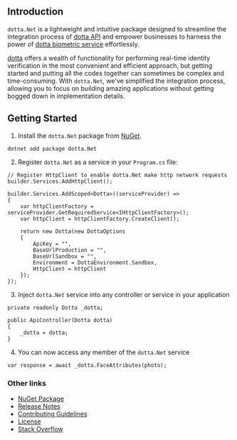 ## Introduction 
`dotta.Net` is a lightweight and intuitive package designed to streamline the integration process of [dotta API][dottaapidoc] and empower businesses to harness the power of [dotta biometric service][dottawebsite] effortlessly.

[dotta][dottawebsite] offers a wealth of functionality for performing real-time identity verification in the most convenient and efficient approach, but getting started and putting all the codes together can sometimes be complex and time-consuming. With `dotta.Net`, we've simplified the integration process, allowing you to focus on building amazing applications without getting bogged down in implementation details.

## Getting Started
1. Install the `dotta.Net` package from [NuGet][nugetlink].
```
dotnet add package dotta.Net
```

2. Register `dotta.Net` as a service in your `Program.cs` file:
```
// Register HttpClient to enable dotta.Net make http network requests
builder.Services.AddHttpClient();

builder.Services.AddScoped<Dotta>((serviceProvider) =>
{
    var httpClientFactory = serviceProvider.GetRequiredService<IHttpClientFactory>();
    var httpClient = httpClientFactory.CreateClient();

    return new Dotta(new DottaOptions
    {
        ApiKey = "",
        BaseUrlProduction = "",
        BaseUrlSandbox = "",
        Environment = DottaEnvironment.Sandbox,
        HttpClient = httpClient
    });
});
```

3. Inject `dotta.Net` service into any controller or service in your application
```
private readonly Dotta _dotta;

public ApiController(Dotta dotta)
{
    _dotta = dotta;
}
```

4. You can now access any member of the `dotta.Net` service
```
var response = await _dotta.FaceAttributes(photo);
```

### Other links
- [NuGet Package][nugetlink]
- [Release Notes](#)
- [Contributing Guidelines](CONTRIBUTING.md)
- [License](LICENSE.md)
- [Stack Overflow](https://stackoverflow.com/questions/tagged/dotta.net)



[dottawebsite]: https://withdotta.com
[dottaapidoc]: https://docs.withdotta.com
[nugetlink]: #